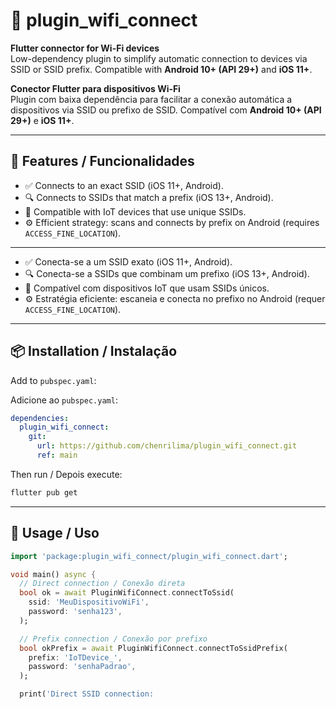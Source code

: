 # 🚀 plugin_wifi_connect

**Flutter connector for Wi-Fi devices**  
Low-dependency plugin to simplify automatic connection to devices via SSID or SSID prefix. Compatible with **Android 10+ (API 29+)** and **iOS 11+**.

**Conector Flutter para dispositivos Wi‑Fi**  
Plugin com baixa dependência para facilitar a conexão automática a dispositivos via SSID ou prefixo de SSID. Compatível com **Android 10+ (API 29+)** e **iOS 11+**.

---

## 🎯 Features / Funcionalidades

- ✅ Connects to an exact SSID (iOS 11+, Android).
- 🔍 Connects to SSIDs that match a prefix (iOS 13+, Android).
- 📡 Compatible with IoT devices that use unique SSIDs.
- ⚙️ Efficient strategy: scans and connects by prefix on Android (requires `ACCESS_FINE_LOCATION`).
---
- ✅ Conecta-se a um SSID exato (iOS 11+, Android).
- 🔍 Conecta-se a SSIDs que combinam um prefixo (iOS 13+, Android).
- 📡 Compatível com dispositivos IoT que usam SSIDs únicos.
- ⚙️ Estratégia eficiente: escaneia e conecta no prefixo no Android (requer `ACCESS_FINE_LOCATION`).

---

## 📦 Installation / Instalação

Add to `pubspec.yaml`:

Adicione ao `pubspec.yaml`:

```yaml
dependencies:
  plugin_wifi_connect:
    git:
      url: https://github.com/chenrilima/plugin_wifi_connect.git
      ref: main
```

Then run / Depois execute:

```bash
flutter pub get
```

---

## 🔧 Usage / Uso

```dart
import 'package:plugin_wifi_connect/plugin_wifi_connect.dart';

void main() async {
  // Direct connection / Conexão direta
  bool ok = await PluginWifiConnect.connectToSsid(
    ssid: 'MeuDispositivoWiFi',
    password: 'senha123',
  );

  // Prefix connection / Conexão por prefixo
  bool okPrefix = await PluginWifiConnect.connectToSsidPrefix(
    prefix: 'IoTDevice_',
    password: 'senhaPadrao',
  );

  print('Direct SSID connection: 
